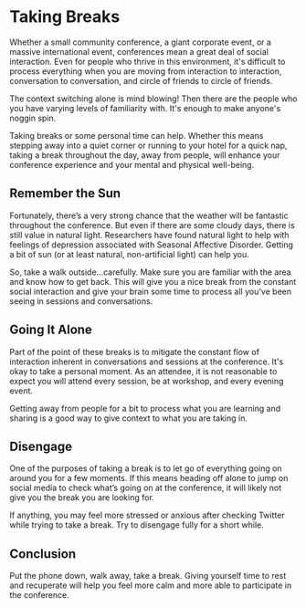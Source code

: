 # Taking Breaks

Whether a small community conference, a giant corporate event, or a massive international event, conferences mean a great deal of social interaction. Even for people who thrive in this environment, it's difficult to process everything when you are moving from interaction to interaction, conversation to conversation, and circle of friends to circle of friends.

The context switching alone is mind blowing! Then there are the people who you have varying levels of familiarity with. It's enough to make anyone's noggin spin.

Taking breaks or some personal time can help. Whether this means stepping away into a quiet corner or running to your hotel for a quick nap, taking a break throughout the day, away from people, will enhance your conference experience and your mental and physical well-being.

## Remember the Sun

Fortunately, there’s a very strong chance that the weather will be fantastic throughout the conference. But even if there are some cloudy days, there is still value in natural light. Researchers have found natural light to help with feelings of depression associated with Seasonal Affective Disorder. Getting a bit of sun (or at least natural, non-artificial light) can help you.

So, take a walk outside...carefully. Make sure you are familiar with the area and know how to get back. This will give you a nice break from the constant social interaction and give your brain some time to process all you've been seeing in sessions and conversations.

## Going It Alone

Part of the point of these breaks is to mitigate the constant flow of interaction inherent in conversations and sessions at the conference. It's okay to take a personal moment. As an attendee, it is not reasonable to expect you will attend every session, be at workshop, and every evening event.

Getting away from people for a bit to process what you are learning and sharing is a good way to give context to what you are taking in.

## Disengage

One of the purposes of taking a break is to let go of everything going on around you for a few moments. If this means heading off alone to jump on social media to check what’s going on at the conference, it will likely not give you the break you are looking for.

If anything, you may feel more stressed or anxious after checking Twitter while trying to take a break. Try to disengage fully for a short while.

## Conclusion

Put the phone down, walk away, take a break. Giving yourself time to rest and recuperate will help you feel more calm and more able to participate in the conference.
